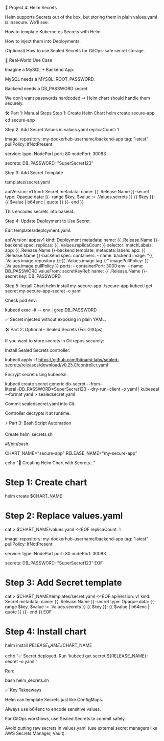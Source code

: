 📘 Project 4: Helm Secrets

Helm supports Secrets out of the box, but storing them in plain values.yaml is insecure.
We’ll see:

How to template Kubernetes Secrets with Helm.

How to inject them into Deployments.

(Optional) How to use Sealed Secrets for GitOps-safe secret storage.

🔹 Real-World Use Case

Imagine a MySQL + Backend App:

MySQL needs a MYSQL_ROOT_PASSWORD.

Backend needs a DB_PASSWORD secret.

We don’t want passwords hardcoded → Helm chart should handle them securely.

🛠️ Part 1: Manual Steps
Step 1: Create Helm Chart
helm create secure-app
cd secure-app

Step 2: Add Secret Values in values.yaml
replicaCount: 1

image:
  repository: my-dockerhub-username/backend-app
  tag: "latest"
  pullPolicy: IfNotPresent

service:
  type: NodePort
  port: 80
  nodePort: 30083

secrets:
  DB_PASSWORD: "SuperSecret123"

Step 3: Add Secret Template

templates/secret.yaml

apiVersion: v1
kind: Secret
metadata:
  name: {{ .Release.Name }}-secret
type: Opaque
data:
{{- range $key, $value := .Values.secrets }}
  {{ $key }}: {{ $value | b64enc | quote }}
{{- end }}


This encodes secrets into base64.

Step 4: Update Deployment to Use Secret

Edit templates/deployment.yaml:

apiVersion: apps/v1
kind: Deployment
metadata:
  name: {{ .Release.Name }}-backend
spec:
  replicas: {{ .Values.replicaCount }}
  selector:
    matchLabels:
      app: {{ .Release.Name }}-backend
  template:
    metadata:
      labels:
        app: {{ .Release.Name }}-backend
    spec:
      containers:
      - name: backend
        image: "{{ .Values.image.repository }}:{{ .Values.image.tag }}"
        imagePullPolicy: {{ .Values.image.pullPolicy }}
        ports:
        - containerPort: 3000
        env:
        - name: DB_PASSWORD
          valueFrom:
            secretKeyRef:
              name: {{ .Release.Name }}-secret
              key: DB_PASSWORD

Step 5: Install Chart
helm install my-secure-app ./secure-app
kubectl get secret my-secure-app-secret -o yaml


Check pod env:

kubectl exec -it <backend-pod> -- env | grep DB_PASSWORD


✅ Secret injected without exposing in plain YAML.

🛠️ Part 2: Optional – Sealed Secrets (For GitOps)

If you want to store secrets in Git repos securely:

Install Sealed Secrets controller:

kubectl apply -f https://github.com/bitnami-labs/sealed-secrets/releases/download/v0.25.0/controller.yaml


Encrypt secret using kubeseal:

kubectl create secret generic db-secret --from-literal=DB_PASSWORD=SuperSecret123 --dry-run=client -o yaml | kubeseal --format yaml > sealedsecret.yaml


Commit sealedsecret.yaml into Git.

Controller decrypts it at runtime.

⚡ Part 3: Bash Script Automation

Create helm_secrets.sh

#!/bin/bash

CHART_NAME="secure-app"
RELEASE_NAME="my-secure-app"

echo "🚀 Creating Helm Chart with Secrets..."

# Step 1: Create chart
helm create $CHART_NAME

# Step 2: Replace values.yaml
cat > $CHART_NAME/values.yaml <<EOF
replicaCount: 1

image:
  repository: my-dockerhub-username/backend-app
  tag: "latest"
  pullPolicy: IfNotPresent

service:
  type: NodePort
  port: 80
  nodePort: 30083

secrets:
  DB_PASSWORD: "SuperSecret123"
EOF

# Step 3: Add Secret template
cat > $CHART_NAME/templates/secret.yaml <<EOF
apiVersion: v1
kind: Secret
metadata:
  name: {{ .Release.Name }}-secret
type: Opaque
data:
{{- range \$key, \$value := .Values.secrets }}
  {{ \$key }}: {{ \$value | b64enc | quote }}
{{- end }}
EOF

# Step 4: Install chart
helm install $RELEASE_NAME ./$CHART_NAME

echo "✅ Secret deployed. Run 'kubectl get secret ${RELEASE_NAME}-secret -o yaml'"


Run:

bash helm_secrets.sh

✅ Key Takeaways

Helm can template Secrets just like ConfigMaps.

Always use b64enc to encode sensitive values.

For GitOps workflows, use Sealed Secrets to commit safely.

Avoid putting raw secrets in values.yaml (use external secret managers like AWS Secrets Manager, Vault).

